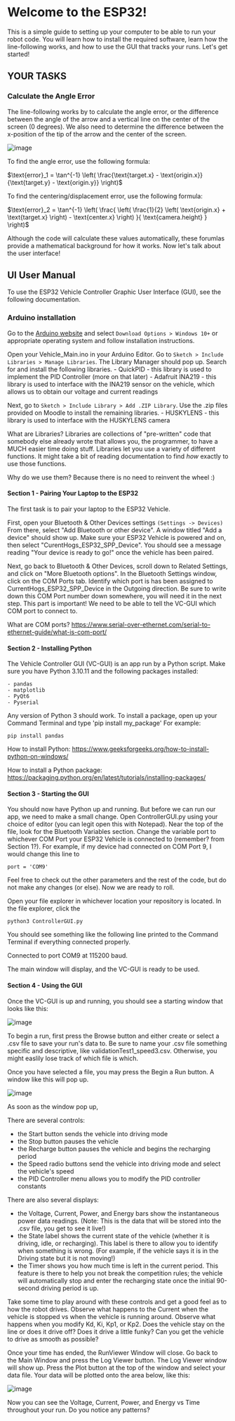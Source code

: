 # Welcome to the ESP32!

This is a simple guide to setting up your computer to be able to run your robot code. You will learn how to install the required software, learn how the line-following works, and how to use the GUI that tracks your runs. Let's get started!


## YOUR TASKS

### Calculate the Angle Error

The line-following works by  to calculate the angle error, or the difference between the angle of the arrow and a vertical line on the center of the screen (0 degrees). We also need to determine the difference between the x-position of the tip of the arrow and the center of the screen.

![image](https://github.com/user-attachments/assets/637b97e7-b042-4415-bff2-e19708054542)

To find the angle error, use the following formula:

$\text{error}_1 = \tan^{-1} \left( \frac{\text{target.x} - \text{origin.x}}{\text{target.y} - \text{origin.y}} \right)$

To find the centering/displacement error, use the following formula:

$\text{error}_2 = \tan^{-1} \left( \frac{ \left( \frac{1}{2} \left( \text{origin.x} + \text{target.x} \right) - \text{center.x} \right) }{ \text{camera.height} } \right)$

Although the code will calculate these values automatically, these forumlas provide a mathematical background for how it works. Now let's talk about the user interface!

## UI User Manual
To use the ESP32 Vehicle Controller Graphic User Interface (GUI), see the following documentation.

### Arduino installation
Go to the [Arduino website](https://www.arduino.cc/en/software/) and select `Download Options > Windows 10+` or appropriate operating system and follow installation instructions.

Open your Vehicle_Main.ino in your Arduino Editor. Go to `Sketch > Include Libraries > Manage Libraries`. The Library Manager should pop up. Search for and install the following libraries.
    - QuickPID - this library is used to implement the PID Controller (more on that later)
    - Adafruit INA219 - this library is used to interface with the INA219 sensor on the vehicle, which allows us to obtain our voltage and current readings

Next, go to `Sketch > Include Library > Add .ZIP Library`. Use the .zip files provided on Moodle to install the remaining libraries.
    - HUSKYLENS - this library is used to interface with the HUSKYLENS camera


What are Libraries? Libraries are collections of "pre-written" code that somebody else already wrote that allows you, the programmer, to have a MUCH easier time doing stuff. Libraries let you use a variety of different functions. It might take a bit of reading documentation to find *how* exactly to use those functions.

Why do we use them? Because there is no need to reinvent the wheel :)



#### Section 1 - Pairing Your Laptop to the ESP32

The first task is to pair your laptop to the ESP32 Vehicle.

First, open your Bluetooth & Other Devices settings `(Settings -> Devices)` From there, select "Add Bluetooth or other device". A window titled "Add a device" should show up. Make sure your ESP32 Vehicle is powered and on, then select "CurentHogs_ESP32_SPP_Device". You should see a message reading "Your device is ready to go!" once the vehicle has been paired.

Next, go back to Bluetooth & Other Devices, scroll down to Related Settings, and click on "More Bluetooth options". In the Bluetooth Settings window, click on the COM Ports tab. Identify which port is has been assigned to CurrentHogs_ESP32_SPP_Device in the Outgoing direction. Be sure to write down this COM Port number down somewhere, you will need it in the next step. This part is important! We need to be able to tell the VC-GUI which COM port to connect to. 

What are COM ports? https://www.serial-over-ethernet.com/serial-to-ethernet-guide/what-is-com-port/

#### Section 2 - Installing Python
The Vehicle Controller GUI (VC-GUI) is an app run by a Python script. Make sure you have Python 3.10.11 and the following packages installed:
```
- pandas
- matplotlib
- PyQt6
- Pyserial
```
Any version of Python 3 should work. To install a package, open up your Command Terminal and type 'pip install my_package' For example:

`pip install pandas`

How to install Python:
https://www.geeksforgeeks.org/how-to-install-python-on-windows/

How to install a Python package:
https://packaging.python.org/en/latest/tutorials/installing-packages/

#### Section 3 - Starting the GUI
You should now have Python up and running. But before we can run our app, we need to make a small change. Open ControllerGUI.py using your choice of editor (you can legit open this with Notepad). Near the top of the file, look for the Bluetooth Variables section. Change the variable port to whichever COM Port your ESP32 Vehicle is connected to (remember? from Section 1?). For example, if my device had connected on COM Port 9, I would change this line to

`port = 'COM9'`

Feel free to check out the other parameters and the rest of the code, but do not make any changes (or else). Now we are ready to roll.

Open your file explorer in whichever location your repository is located. In the file explorer, click the 

`python3 ControllerGUI.py`

You should see something like the following line printed to the Command Terminal if everything connected properly.

Connected to port COM9 at 115200 baud.

The main window will display, and the VC-GUI is ready to be used.

#### Section 4 - Using the GUI
Once the VC-GUI is up and running, you should see a starting window that looks like this:

![image](https://github.com/user-attachments/assets/f1722687-c07f-419d-a8d6-e9ba78284726)


To begin a run, first press the Browse button and either create or select a .csv file to save your run's data to. Be sure to name your .csv file something specific and descriptive, like validationTest1_speed3.csv. Otherwise, you might easlily lose track of which file is which.

Once you have selected a file, you may press the Begin a Run button. A window like this will pop up.

![image](https://github.com/user-attachments/assets/1a3f453a-980e-4c48-8842-a26e04154e42)


As soon as the window pop up, 

There are several controls:
  - the Start button sends the vehicle into driving mode
  - the Stop button pauses the vehicle
  - the Recharge button pauses the vehicle and begins the recharging period
  - the Speed radio buttons send the vehicle into driving mode and select the vehicle's speed
  - the PID Controller menu allows you to modify the PID controller constants

There are also several displays:
  - the Voltage, Current, Power, and Energy bars show the instantaneous power data readings. (Note: This is the data that will be stored into the .csv file,   you get to see it live!)
  - the State label shows the current state of the vehicle (whether it is driving, idle, or recharging). This label is there to allow you to identify when something is wrong. (For example, if the vehicle says it is in the Driving state but it is not moving!)
  - the Timer shows you how much time is left in the current period. This feature is there to help you not break the competition rules; the vehicle will automatically stop and enter the recharging state once the initial 90-second driving period is up.

Take some time to play around with these controls and get a good feel as to how the robot drives. Observe what happens to the Current when the vehicle is stopped vs when the vehicle is running around. Observe what happens when you modify Kd, Ki, Kp1, or Kp2. Does the vehicle stay on the line or does it drive off? Does it drive a little funky? Can you get the vehicle to drive as smooth as possible?


Once your time has ended, the RunViewer Window will close. Go back to the Main Window and press the Log Viewer button. The Log Viewer window will show up. Press the Plot button at the top of the window and select your data file. Your data will be plotted onto the area below, like this:

![image](https://github.com/user-attachments/assets/baaf0df5-28db-4c0e-9e34-f3bf854fa819)


Now you can see the Voltage, Current, Power, and Energy vs Time throughout your run. Do you notice any patterns?







